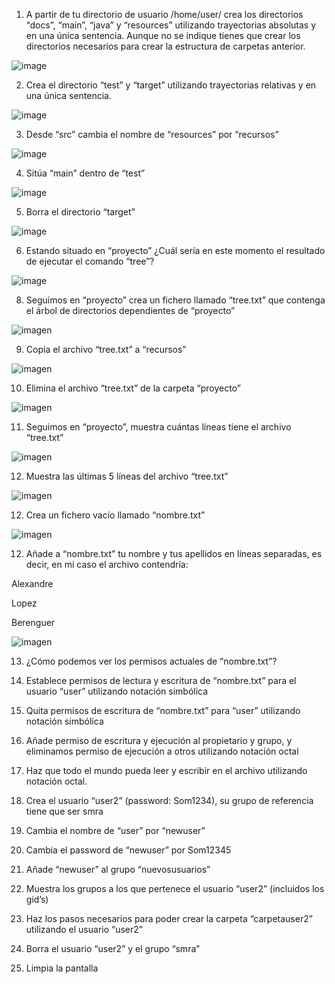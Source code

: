 1. A partir de tu directorio de usuario /home/user/ crea los directorios “docs”, “main”, “java” y “resources” utilizando trayectorias absolutas y en una única sentencia. Aunque no se indique tienes que crear los directorios necesarios para crear la estructura de carpetas anterior.

![image](https://github.com/user-attachments/assets/940be372-4f46-4898-a51f-97b566f127c0)

2. Crea el directorio “test” y “target” utilizando trayectorias relativas y en una única sentencia.

![image](https://github.com/user-attachments/assets/46e32bef-e8c9-4152-8d54-98ccff76273d)

3. Desde “src” cambia el nombre de “resources” por “recursos”

![image](https://github.com/user-attachments/assets/a1d6e428-0ae1-43ba-9189-3136092fc965)

4. Sitúa “main” dentro de “test”

![image](https://github.com/user-attachments/assets/c9b91be2-a6f1-45e9-8bd3-34eff091b3af)

5. Borra el directorio “target”

![image](https://github.com/user-attachments/assets/4f69cbe0-4c28-4b59-bd55-6662b6b71fbc)

6. Estando situado en “proyecto” ¿Cuál sería en este momento el resultado de ejecutar el comando “tree”?

![image](https://github.com/user-attachments/assets/3096ffc3-a401-4e4c-a240-bd414c70c1f4)

8. Seguimos en “proyecto” crea un fichero llamado “tree.txt” que contenga el árbol de directorios dependientes de “proyecto”

![imagen](https://github.com/user-attachments/assets/d06a3945-bf18-4cfd-88e1-eec3a2e648ff)

9. Copia el archivo “tree.txt” a “recursos”

![imagen](https://github.com/user-attachments/assets/95f764d1-7f61-4aab-bf6b-9ff4f224febc)

10. Elimina el archivo “tree.txt” de la carpeta “proyecto”

![imagen](https://github.com/user-attachments/assets/89baf8f7-b89f-4c3f-88d1-9332f8fb9dfa)

11. Seguimos en “proyecto”, muestra cuántas líneas tiene el archivo “tree.txt”

![imagen](https://github.com/user-attachments/assets/81900845-63e8-4231-9375-707ff81dd532)

12. Muestra las últimas 5 líneas del archivo “tree.txt”

![imagen](https://github.com/user-attachments/assets/b8938c36-90e2-416b-9744-fb09d2c00a2e)

12. Crea un fichero vacío llamado “nombre.txt”

![imagen](https://github.com/user-attachments/assets/d6982868-388c-49a8-8446-124a84acb608)

12. Añade a “nombre.txt” tu nombre y tus apellidos en líneas separadas, es decir, en mi caso el archivo contendría:

Alexandre

Lopez

Berenguer

![imagen](https://github.com/user-attachments/assets/993da3a8-3c53-4614-ac8a-cb6e27e12ed9)

13. ¿Cómo podemos ver los permisos actuales de “nombre.txt”?

14. Establece permisos de lectura y escritura de “nombre.txt” para el usuario “user” utilizando notación simbólica

15. Quita permisos de escritura de “nombre.txt” para “user” utilizando notación simbólica

16. Añade permiso de escritura y ejecución al propietario y grupo, y eliminamos permiso de ejecución a otros utilizando notación octal

17. Haz que todo el mundo pueda leer y escribir en el archivo utilizando notación octal.

18. Crea el usuario “user2” (password: Som1234), su grupo de referencia tiene que ser smra

19. Cambia el nombre de “user” por “newuser”

20. Cambia el password de “newuser” por Som12345

21. Añade “newuser” al grupo “nuevosusuarios”

22. Muestra los grupos a los que pertenece el usuario “user2” (incluidos los gid’s)

23. Haz los pasos necesarios para poder crear la carpeta “carpetauser2” utilizando el usuario “user2”

24. Borra el usuario “user2” y el grupo “smra”

25. Limpia la pantalla 
